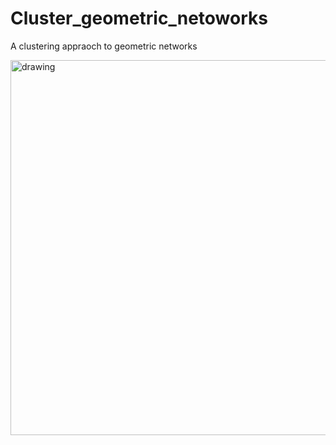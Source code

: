 # Cluster_geometric_netoworks
 A clustering appraoch to geometric networks

<img src="gmm_on_geometric_networks.svg" alt="drawing" width="600"/>

